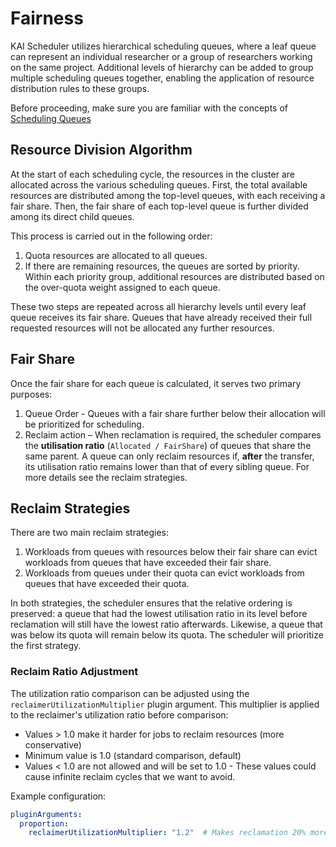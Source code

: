 # Fairness
KAI Scheduler utilizes hierarchical scheduling queues, where a leaf queue can represent an individual researcher or a group of researchers working on the same project. 
Additional levels of hierarchy can be added to group multiple scheduling queues together, enabling the application of resource distribution rules to these groups.

Before proceeding, make sure you are familiar with the concepts of [Scheduling Queues](../queues/README.md)

## Resource Division Algorithm
At the start of each scheduling cycle, the resources in the cluster are allocated across the various scheduling queues. 
First, the total available resources are distributed among the top-level queues, with each receiving a fair share. 
Then, the fair share of each top-level queue is further divided among its direct child queues. 

This process is carried out in the following order:
1. Quota resources are allocated to all queues.
2. If there are remaining resources, the queues are sorted by priority. Within each priority group, additional resources are distributed based on the over-quota weight assigned to each queue.

These two steps are repeated across all hierarchy levels until every leaf queue receives its fair share. Queues that have already received their full requested resources will not be allocated any further resources.

## Fair Share
Once the fair share for each queue is calculated, it serves two primary purposes:
1. Queue Order - Queues with a fair share further below their allocation will be prioritized for scheduling.
2. Reclaim action – When reclamation is required, the scheduler compares the **utilisation ratio** (`Allocated / FairShare`) of queues that share the same parent. A queue can only reclaim resources if, **after** the transfer, its utilisation ratio remains lower than that of every sibling queue. For more details see the reclaim strategies.

## Reclaim Strategies
There are two main reclaim strategies:
1. Workloads from queues with resources below their fair share can evict workloads from queues that have exceeded their fair share.
2. Workloads from queues under their quota can evict workloads from queues that have exceeded their quota.

In both strategies, the scheduler ensures that the relative ordering is preserved: a queue that had the lowest utilisation ratio in its level before reclamation will still have the lowest ratio afterwards. Likewise, a queue that was below its quota will remain below its quota.
The scheduler will prioritize the first strategy.

### Reclaim Ratio Adjustment
The utilization ratio comparison can be adjusted using the `reclaimerUtilizationMultiplier` plugin argument. This multiplier is applied to the reclaimer's utilization ratio before comparison:
- Values > 1.0 make it harder for jobs to reclaim resources (more conservative)
- Minimum value is 1.0 (standard comparison, default)
- Values < 1.0 are not allowed and will be set to 1.0 - These values could cause infinite reclaim cycles that we want to avoid.

Example configuration:
```yaml
pluginArguments:
  proportion:
    reclaimerUtilizationMultiplier: "1.2"  # Makes reclamation 20% more conservative
```